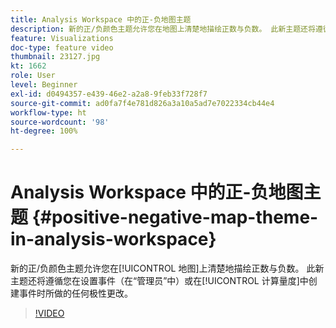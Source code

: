 ```yaml
---
title: Analysis Workspace 中的正-负地图主题
description: 新的正/负颜色主题允许您在地图上清楚地描绘正数与负数。 此新主题还将遵循您在设置事件（在“管理员”中）或在计算量度中创建事件时所做的任何极性更改。
feature: Visualizations
doc-type: feature video
thumbnail: 23127.jpg
kt: 1662
role: User
level: Beginner
exl-id: d0494357-e439-46e2-a2a8-9feb33f728f7
source-git-commit: ad0fa7f4e781d826a3a10a5ad7e7022334cb44e4
workflow-type: ht
source-wordcount: '98'
ht-degree: 100%

---
```


# Analysis Workspace 中的正-负地图主题 {#positive-negative-map-theme-in-analysis-workspace}

新的正/负颜色主题允许您在[!UICONTROL 地图]上清楚地描绘正数与负数。 此新主题还将遵循您在设置事件（在“管理员”中）或在[!UICONTROL 计算量度]中创建事件时所做的任何极性更改。

>[!VIDEO](https://video.tv.adobe.com/v/23127/?quality=12)
